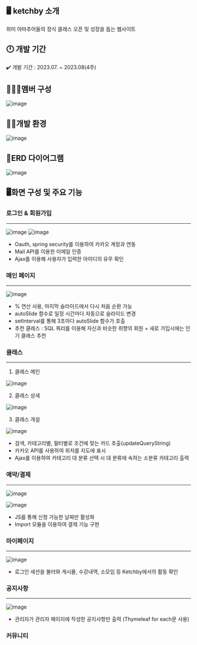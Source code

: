 ## 🖥️ ketchby 소개

취미 아마추어들의 정식 클래스 오픈 및 성장을 돕는 웹사이트

## 🕛 개발 기간

✔️ 개발 기간 : 2023.07. ~ 2023.08(4주)


## 🧑‍🤝‍🧑멤버 구성

![image](https://github.com/hyunseo3/ketchby/assets/94173709/13c293fb-4810-40fd-9a50-ad2002dd213d)


## 👩‍💻개발 환경 

![image](https://github.com/hyunseo3/ketchby/assets/94173709/b8847e8a-9b7a-4572-92a6-fd4a2f99ddfa)


## 📖ERD 다이어그램
![image](https://github.com/hyunseo3/ketchby/assets/94173709/23cf3b60-af9f-408c-9c9b-7856efecd21d)


## 🖥️화면 구성 및 주요 기능
### 로그인 & 회원가입
---
![image](https://github.com/hyunseo3/ketchby/assets/94173709/f30b59ca-d902-4122-a5de-f7ac87dd2e0b) ![image](https://github.com/hyunseo3/ketchby/assets/94173709/f35b75b8-1a97-403c-83c5-69865c84ca33)

* Oauth, spring security를 이용하여 카카오 계정과 연동
* Mail API를 이용한 이메일 인증
* Ajax를 이용해 사용자가 입력한 아이디의 유무 확인


### 메인 페이지
---
![image](https://github.com/hyunseo3/ketchby/assets/94173709/713de85d-aa1d-457b-b8d9-4e103d7f500c)

* % 연산 사용, 마지막 슬라이드에서 다시 처음 순환 가능
* autoSlide 함수로 일정 시간마다 자동으로 슬라이드 변경 
* setInterval를 통해 3초마다 autoSlide 함수가 호출 
* 추천 클래스 : SQL 쿼리를 이용해 자신과 비슷한 취향의 회원 + 새로 가입시에는 인기 클래스 추천


### 클래스
---
1. 클래스 메인
   
![image](https://github.com/hyunseo3/ketchby/assets/94173709/57d3a82f-1e3f-4999-aef5-fab3da861083)

2. 클래스 상세
   
![image](https://github.com/hyunseo3/ketchby/assets/94173709/ead3d661-b7a1-4b5f-8487-1fdc57552d84)

3. 클래스 개설
   
![image](https://github.com/hyunseo3/ketchby/assets/94173709/9406e78c-385f-4440-8309-c0262bff8352)

* 검색, 카테고리별, 필터별로 조건에 맞는 카드 추출(updateQueryString)
* 카카오 API를 사용하여 위치를 지도에 표시
* Ajax를 이용하여 카테고리 대 분류 선택 시 대 분류에 속하는 소분류 카테고리 출력


### 예약/결제
---
![image](https://github.com/hyunseo3/ketchby/assets/94173709/72cfda05-7af9-4dd2-9d10-9ada2fe59a72)

![image](https://github.com/hyunseo3/ketchby/assets/94173709/a3686ccb-411a-48ad-9109-e84a76ef6408)
* JS를 통해 신청 가능한 날짜만 활성화
* Import 모듈을 이용하여 결제 기능 구현



### 마이페이지
---
![image](https://github.com/hyunseo3/ketchby/assets/94173709/2757b813-415d-4bde-8ca3-ab5ad96566f4)
* 로그인 세션을 불러와 게시물, 수강내역, 소모임 등 Ketchby에서의 활동 확인


### 공지사항
---
![image](https://github.com/hyunseo3/ketchby/assets/94173709/9b1917d1-902a-4d02-88f4-5885fcc4ecba)
* 관리자가 관리자 페이지에 작성한 공지사항만 출력 (Thymeleaf  for each문 사용)


### 커뮤니티

